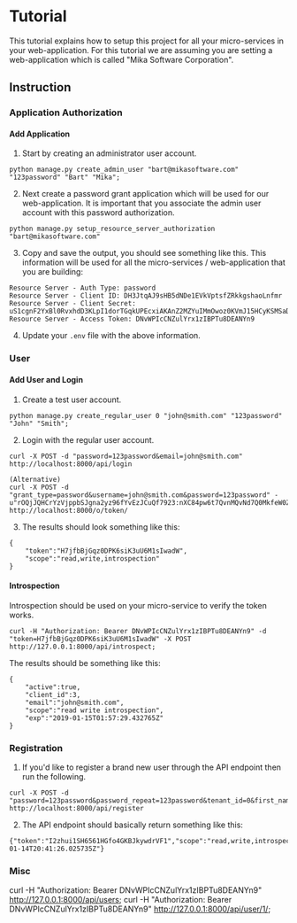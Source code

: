 # Tutorial
This tutorial explains how to setup this project for all your micro-services in your web-application. For this tutorial we are assuming you are setting a web-application which is called "Mika Software Corporation".


## Instruction
### Application Authorization
#### Add Application

1. Start by creating an administrator user account.

  ```
  python manage.py create_admin_user "bart@mikasoftware.com" "123password" "Bart" "Mika";
  ```

2. Next create a password grant application which will be used for our web-application. It is important that you associate the admin user account with this password authorization.

  ```
  python manage.py setup_resource_server_authorization "bart@mikasoftware.com"
  ```

3. Copy and save the output, you should see something like this. This information will be used for all the micro-services / web-application that you are building:

  ```
  Resource Server - Auth Type: password
  Resource Server - Client ID: DH3JtqAJ9sHB5dNDe1EVkVptsfZRkkgshaoLnfmr
  Resource Server - Client Secret: uS1cgnF2YxBl0RvxhdD3KLpI1dorTGqkUPEcxiAKAnZ2MZYuIMmOwoz0KVmJ15HCyKSMSaD19ZHxMTp0VerWhtsbWSR3gZeRnGJfthV37xK0bcdaunqZOkqcSrMXsxlr
  Resource Server - Access Token: DNvWPIcCNZulYrx1zIBPTu8DEANYn9
  ```

4. Update your ``.env`` file with the above information.


### User
#### Add User and Login

1. Create a test user account.

  ```
  python manage.py create_regular_user 0 "john@smith.com" "123password" "John" "Smith";
  ```

2. Login with the regular user account.

  ```
  curl -X POST -d "password=123password&email=john@smith.com" http://localhost:8000/api/login

  (Alternative)
  curl -X POST -d "grant_type=password&username=john@smith.com&password=123password" -u"rOQjJQHCrYzVjppbSJgna2yz96fYvEzJCuQf7923:nXC84pw6t7QvnMQvNd7Q0MkfeW0ZFwGcgKVuN5EiwpPnAclxVenp5PeOnxgatFpYEjPtmIlaiJb28HOqh8CdNxzSSknmdoEhvhVpwfgpcTQRod388h1fjZD1YGUeRWR2" http://localhost:8000/o/token/
  ```

3. The results should look something like this:

  ```
  {
      "token":"H7jfbBjGqz0DPK6siK3uU6M1sIwadW",
      "scope":"read,write,introspection"
  }
  ```

#### Introspection

Introspection should be used on your micro-service to verify the token works.

```
curl -H "Authorization: Bearer DNvWPIcCNZulYrx1zIBPTu8DEANYn9" -d "token=H7jfbBjGqz0DPK6siK3uU6M1sIwadW" -X POST http://127.0.0.1:8000/api/introspect;
```

The results should be something like this:

```
{
    "active":true,
    "client_id":3,
    "email":"john@smith.com",
    "scope":"read write introspection",
    "exp":"2019-01-15T01:57:29.432765Z"
}
```

### Registration

1. If you'd like to register a brand new user through the API endpoint then run the following.

  ```
  curl -X POST -d "password=123password&password_repeat=123password&tenant_id=0&first_name=John&last_name=AppleSeed&email=john@appleseed.com" http://localhost:8000/api/register
  ```

  2. The API endpoint should basically return something like this:

  ```
  {"token":"I2zhui1SH6561HGfo4GKBJkywdrVF1","scope":"read,write,introspection","client_id":3,"email":"john@appleseed.com","exp":"3795-01-14T20:41:26.025735Z"}
  ```

### Misc

curl -H "Authorization: Bearer DNvWPIcCNZulYrx1zIBPTu8DEANYn9" http://127.0.0.1:8000/api/users;
curl -H "Authorization: Bearer DNvWPIcCNZulYrx1zIBPTu8DEANYn9" http://127.0.0.1:8000/api/user/1/;
